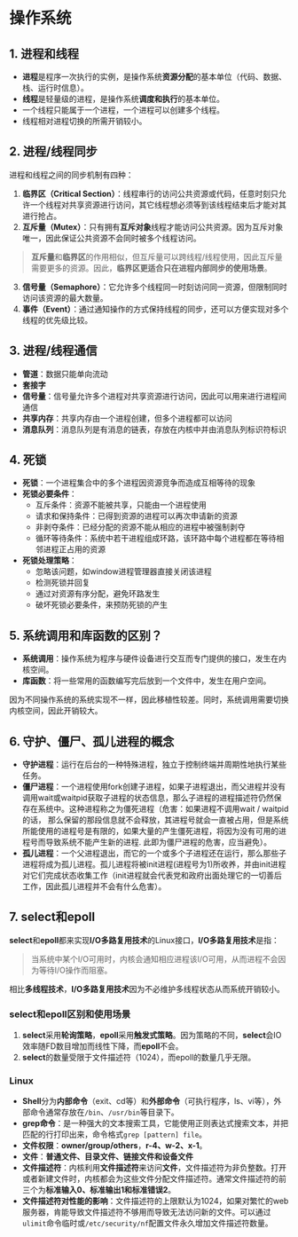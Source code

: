 # 操作系统

## 1. 进程和线程
* **进程**是程序一次执行的实例，是操作系统**资源分配**的基本单位（代码、数据、栈、运行时信息）。
* **线程**是轻量级的进程，是操作系统**调度和执行**的基本单位。
* 一个线程只能属于一个进程，一个进程可以创建多个线程。
* 线程相对进程切换的所需开销较小。

## 2. 进程/线程同步
进程和线程之间的同步机制有四种：
1. **临界区（Critical Section）**：线程串行的访问公共资源或代码，任意时刻只允许一个线程对共享资源进行访问，其它线程想必须等到该线程结束后才能对其进行抢占。
2. **互斥量（Mutex）**：只有拥有**互斥对象**线程才能访问公共资源。因为互斥对象唯一，因此保证公共资源不会同时被多个线程访问。

> **互斥量**和**临界区**的作用相似，但互斥量可以跨线程/线程使用，因此互斥量需要更多的资源。因此，**临界区更适合只在进程内部同步的使用场景**。

3. **信号量（Semaphore）**：它允许多个线程同一时刻访问同一资源，但限制同时访问该资源的最大数量。
4. **事件（Event）**：通过通知操作的方式保持线程的同步，还可以方便实现对多个线程的优先级比较。

## 3. 进程/线程通信
* **管道**：数据只能单向流动
* **套接字**
* **信号量**：信号量允许多个进程对共享资源进行访问，因此可以用来进行进程间通信
* **共享内存**：共享内存由一个进程创建，但多个进程都可以访问
* **消息队列**：消息队列是有消息的链表，存放在内核中并由消息队列标识符标识

## 4. 死锁
* **死锁**：一个进程集合中的多个进程因资源竞争而造成互相等待的现象
* **死锁必要条件**：
    - 互斥条件：资源不能被共享，只能由一个进程使用
    - 请求和保持条件：已得到资源的进程可以再次申请新的资源
    - 非剥夺条件：已经分配的资源不能从相应的进程中被强制剥夺
    - 循环等待条件：系统中若干进程组成环路，该环路中每个进程都在等待相邻进程正占用的资源
* **死锁处理策略**：
    - 忽略该问题，如window进程管理器直接关闭该进程
    - 检测死锁并回复
    - 通过对资源有序分配，避免环路发生
    - 破坏死锁必要条件，来预防死锁的产生

## 5. 系统调用和库函数的区别？
* **系统调用**：操作系统为程序与硬件设备进行交互而专门提供的接口，发生在内核空间。
* **库函数**：将一些常用的函数编写完后放到一个文件中，发生在用户空间。

因为不同操作系统的系统实现不一样，因此移植性较差。同时，系统调用需要切换内核空间，因此开销较大。

## 6. 守护、僵尸、孤儿进程的概念
* **守护进程**：运行在后台的一种特殊进程，独立于控制终端并周期性地执行某些任务。
* **僵尸进程**：一个进程使用fork创建子进程，如果子进程退出，而父进程并没有调用wait或waitpid获取子进程的状态信息，那么子进程的进程描述符仍然保存在系统中。这种进程称之为僵死进程（危害：如果进程不调用wait / waitpid的话， 那么保留的那段信息就不会释放，其进程号就会一直被占用，但是系统所能使用的进程号是有限的，如果大量的产生僵死进程，将因为没有可用的进程号而导致系统不能产生新的进程. 此即为僵尸进程的危害，应当避免）。
* **孤儿进程**：一个父进程退出，而它的一个或多个子进程还在运行，那么那些子进程将成为孤儿进程。孤儿进程将被init进程(进程号为1)所收养，并由init进程对它们完成状态收集工作（init进程就会代表党和政府出面处理它的一切善后工作，因此孤儿进程并不会有什么危害）。

## 7. select和epoll
**select**和**epoll**都来实现**I/O多路复用技术**的Linux接口，**I/O多路复用技术**是指：
> 当系统中某个I/O可用时，内核会通知相应进程该I/O可用，从而进程不会因为等待I/O操作而阻塞。

相比**多线程技术**，**I/O多路复用技术**因为不必维护多线程状态从而系统开销较小。

### select和epoll区别和使用场景
1. **select**采用**轮询策略**，**epoll**采用**触发式策略**。因为策略的不同，**select**会IO效率随FD数目增加而线性下降，而**epoll**不会。
2. **select**的数量受限于文件描述符（1024），而epoll的数量几乎无限。


### Linux
* **Shell**分为**内部命令**（exit、cd等）和**外部命令**（可执行程序，ls、vi等），外部命令通常存放在`/bin`、`/usr/bin`等目录下。
* **grep命令**：是一种强大的文本搜索工具，它能使用正则表达式搜索文本，并把匹配的行打印出来，命令格式`grep [pattern] file`。
* **文件权限**：**owner/group/others**，**r-4、w-2、x-1**。
* **文件**：**普通文件、目录文件、链接文件和设备文件**
* **文件描述符**：内核利用**文件描述符**来访问**文件**，文件描述符为非负整数。打开或者新建文件时，内核都会为这些文件分配文件描述符。通常文件描述符的前三个为**标准输入0、标准输出1和标准错误2**。
* **文件描述符对性能的影响**：文件描述符的上限默认为1024，如果对繁忙的web服务器，肯能导致文件描述符不够用而导致无法访问新的文件。可以通过`ulimit`命令临时或`/etc/security/nf`配置文件永久增加文件描述符数量。
